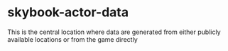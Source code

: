 # skybook-actor-data

This is the central location where data are generated from either
publicly available locations or from the game directly
